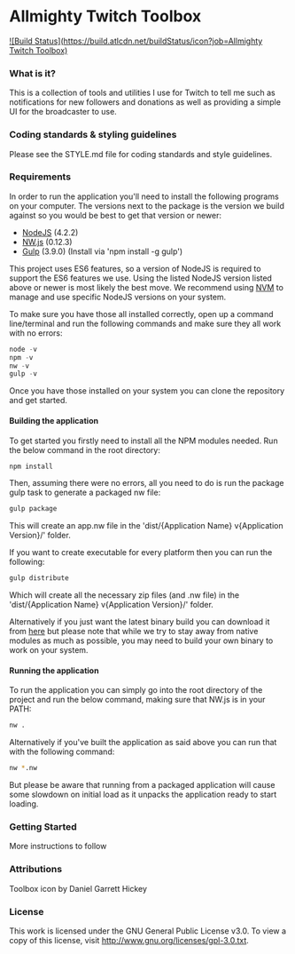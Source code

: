 Allmighty Twitch Toolbox
====================================

[![Build Status](https://build.atlcdn.net/buildStatus/icon?job=Allmighty Twitch Toolbox)](https://build.atlcdn.net/job/Allmighty%20Twitch%20Toolbox/)

### What is it?
This is a collection of tools and utilities I use for Twitch to tell me such as notifications for new followers and donations as well as providing a simple UI for the broadcaster to use.

### Coding standards & styling guidelines
Please see the STYLE.md file for coding standards and style guidelines.

### Requirements
In order to run the application you'll need to install the following programs on your computer. The versions next to the package is the version we build against so you would be best to get that
version or newer:

- [NodeJS](https://nodejs.org/) (4.2.2)
- [NW.js](http://nwjs.io/) (0.12.3)
- [Gulp](http://gulpjs.com/) (3.9.0) (Install via 'npm install -g gulp')

This project uses ES6 features, so a version of NodeJS is required to support the ES6 features we use. Using the listed NodeJS version listed above or newer is most likely the best move. We recommend
using [NVM](https://github.com/creationix/nvm) to manage and use specific NodeJS versions on your system.

To make sure you have those all installed correctly, open up a command line/terminal and run the following commands and make sure they all work with no errors:

```javascript
node -v
npm -v
nw -v
gulp -v
```

Once you have those installed on your system you can clone the repository and get started.

#### Building the application
To get started you firstly need to install all the NPM modules needed. Run the below command in the root directory:

```sh
npm install
```

Then, assuming there were no errors, all you need to do is run the package gulp task to generate a packaged nw file:

```sh
gulp package
```

This will create an app.nw file in the 'dist/{Application Name} v{Application Version}/' folder.

If you want to create executable for every platform then you can run the following:

```sh
gulp distribute
```

Which will create all the necessary zip files (and .nw file) in the 'dist/{Application Name} v{Application Version}/' folder.

Alternatively if you just want the latest binary build you can download it from [here](https://build.atlcdn.net/job/Allmighty%20Twitch%20Toolbox/) but please note that while we try to stay away from
native modules as much as possible, you may need to build your own binary to work on your system.

#### Running the application
To run the application you can simply go into the root directory of the project and run the below command, making sure that NW.js is in your PATH:

```sh
nw .
```

Alternatively if you've built the application as said above you can run that with the following command:

```sh
nw *.nw
```

But please be aware that running from a packaged application will cause some slowdown on initial load as it unpacks the application ready to start loading.

### Getting Started
More instructions to follow

### Attributions
Toolbox icon by Daniel Garrett Hickey

### License
This work is licensed under the GNU General Public License v3.0. To view a copy of this license, visit http://www.gnu.org/licenses/gpl-3.0.txt.
